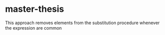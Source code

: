 # master-thesis

This approach removes elements from the substitution procedure whenever the expression are common
